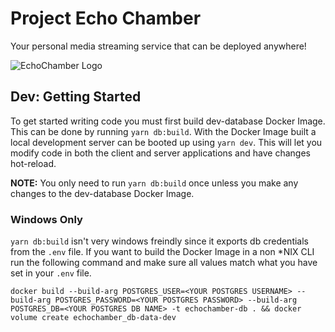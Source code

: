 # Project Echo Chamber

Your personal media streaming service that can be deployed anywhere!

![EchoChamber Logo](https://github.com/AaronCohen21/EchoChamber/assets/35773503/cbdacf07-ca4a-4b35-b78c-4e064384d7ad)

## Dev: Getting Started

To get started writing code you must first build dev-database Docker Image. This can be done by running `yarn db:build`. With the Docker Image built a local development server can be booted up using `yarn dev`. This will let you modify code in both the client and server applications and have changes hot-reload.

**NOTE:** You only need to run `yarn db:build` once unless you make any changes to the dev-database Docker Image.

### Windows Only

`yarn db:build` isn't very windows freindly since it exports db credentials from the `.env` file. If you want to build the Docker Image in a non \*NIX CLI run the following command and make sure all values match what you have set in your `.env` file.

```
docker build --build-arg POSTGRES_USER=<YOUR POSTGRES USERNAME> --build-arg POSTGRES_PASSWORD=<YOUR POSTGRES PASSWORD> --build-arg POSTGRES_DB=<YOUR POSTGRES DB NAME> -t echochamber-db . && docker volume create echochamber_db-data-dev
```
